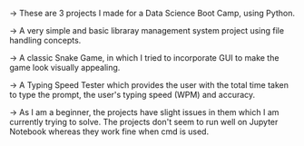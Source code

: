 -> These are 3 projects I made for a Data Science Boot Camp, using Python.

-> A very simple and basic libraray management system project using file handling concepts.

-> A classic Snake Game, in which I tried to incorporate GUI to make the game look visually appealing.

-> A Typing Speed Tester which provides the user with the total time taken to type the prompt, the user's typing speed (WPM) and accuracy.

-> As I am a beginner, the projects have slight issues in them which I am currently trying to solve. The projects don't seem to run well on Jupyter Notebook whereas they work fine when cmd is used.
